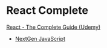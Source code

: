 # React Complete

[React - The Complete Guide (Udemy)](https://www.udemy.com/react-the-complete-guide-incl-redux/)

- [NextGen JavaScript](complete/notes/00-NetGenJS.md)
